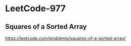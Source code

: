 # LeetCode-977
##  Squares of a Sorted Array
https://leetcode.com/problems/squares-of-a-sorted-array/
